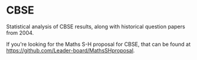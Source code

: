 # CBSE
Statistical analysis of CBSE results, along with historical question papers from 2004.

If you're looking for the Maths S-H proposal for CBSE, that can be found at https://github.com/Leader-board/MathsSHproposal.
